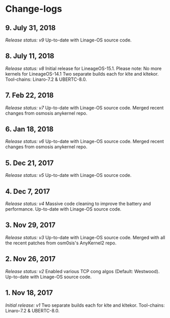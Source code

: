 # Change-logs

## 9. July 31, 2018

*Release status: v9*
Up-to-date with Linage-OS source code.

## 8. July 11, 2018

*Release status: v8*
Initial release for LineageOS-15.1. Please note: No more kernels for LineageOS-14.1
Two separate builds each for klte and kltekor.
Tool-chains: Linaro-7.2 & UBERTC-8.0.

## 7. Feb 22, 2018
*Release status: v7*
Up-to-date with Linage-OS source code. Merged recent changes from osmosis anykernel repo.

## 6. Jan 18, 2018
*Release status: v6*
Up-to-date with Linage-OS source code. Merged recent changes from osmosis anykernel repo.

## 5. Dec 21, 2017
*Release status: v5*
Up-to-date with Linage-OS source code.

## 4. Dec 7, 2017
*Release status: v4*
Massive code cleaning to improve the battery and performance. Up-to-date with Linage-OS source code.

## 3. Nov 29, 2017
*Release status: v3*
Up-to-date with Linage-OS source code.
Merged with all the recent patches from osm0sis's AnyKernel2 repo.

## 2. Nov 26, 2017
*Release status: v2*
Enabled various TCP cong algos (Default: Westwood).
Up-to-date with Linage-OS source code.

## 1. Nov 18, 2017
*Initial release: v1*
Two separate builds each for klte and kltekor.
Tool-chains: Linaro-7.2 & UBERTC-8.0.
